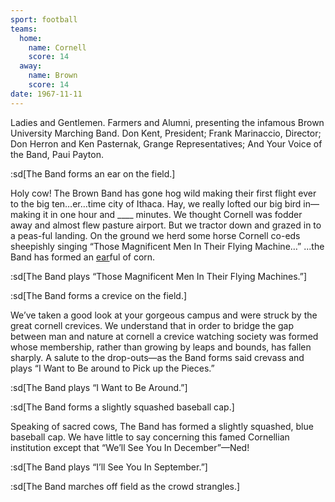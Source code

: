 ```yaml
---
sport: football
teams:
  home:
    name: Cornell
    score: 14
  away:
    name: Brown
    score: 14
date: 1967-11-11
---
```


Ladies and Gentlemen. Farmers and Alumni, presenting the infamous Brown University Marching Band. Don Kent, President; Frank Marinaccio, Director; Don Herron and Ken Pasternak, Grange Representatives; And Your Voice of the Band, Paui Payton.

:sd[The Band forms an ear on the field.]

Holy cow! The Brown Band has gone hog wild making their first flight ever to the big ten…er…time city of Ithaca. Hay, we really lofted our big bird in—making it in one hour and \_\_\_\_ minutes. We thought Cornell was fodder away and almost flew pasture airport. But we tractor down and grazed in to a peas-ful landing. On the ground we herd some horse Cornell co-eds sheepishly singing “Those Magnificent Men In Their Flying Machine…” ...the Band has formed an <u>ear</u>ful of corn.

:sd[The Band plays “Those Magnificent Men In Their Flying Machines.”]

:sd[The Band forms a crevice on the field.]

We’ve taken a good look at your gorgeous campus and were struck by the great cornell crevices. We understand that in order to bridge the gap between man and nature at cornell a crevice watching society was formed whose membership, rather than growing by leaps and bounds, has fallen sharply. A salute to the drop-outs—as the Band forms said crevass and plays “I Want to Be around to Pick up the Pieces.”

:sd[The Band plays “I Want to Be Around.”]

:sd[The Band forms a slightly squashed baseball cap.]

Speaking of sacred cows, The Band has formed a slightly squashed, blue baseball cap. We have little to say concerning this famed Cornellian institution except that “We’ll See You In December”—Ned!

:sd[The Band plays “I’ll See You In September.”]

:sd[The Band marches off field as the crowd strangles.]
